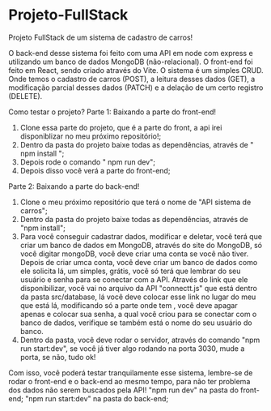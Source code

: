 # Projeto-FullStack
Projeto FullStack de um sistema de cadastro de carros!

O back-end desse sistema foi feito com uma API em node com express e utilizando um banco de dados MongoDB (não-relacional).
O front-end foi feito em React, sendo criado através do Vite.
O sistema é um simples CRUD. Onde temos o cadastro de carros (POST), a leitura desses dados (GET), a modificação parcial desses dados (PATCH) e a delação de um certo registro (DELETE).

Como testar o projeto?
Parte 1: Baixando a parte do front-end!
1. Clone essa parte do projeto, que é a parte do front, a api irei disponiblizar no meu próximo repositório!;
2. Dentro da pasta do projeto baixe todas as dependências, através de " npm install ";
3. Depois rode o comando " npm run dev";
4. Depois disso você verá a parte do front-end;

Parte 2: Baixando a parte do back-end!
1. Clone o meu próximo repositório que terá o nome de "API sistema de carros";
2. Dentro da pasta do projeto baixe todas as dependências, através de "npm install";
3. Para você conseguir cadastrar dados, modificar e deletar, você terá que criar um banco de dados em MongoDB, através do site do MongoDB, só você digitar mongoDB, você deve criar uma conta se você não tiver. Depois de criar umca conta,
   você deve criar um banco de dados como ele solicita lá,
   um simples, grátis, você só terá que lembrar do seu usuário e senha para se conectar com a API. Através do link que ele disponibilizar, você vai no arquivo da API "connectt.js" que está dentro da pasta src/database, lá você deve colocar esse link no lugar
   do meu que está lá,
   modificando só a parte onde tem <password>, você deve apagar apenas <password> e colocar sua senha, a qual você criou para se conectar com o banco de dados, verifique se também está o nome do seu usuário do banco.
4. Dentro da pasta, você deve rodar o servidor, através do comando "npm run start:dev", se você já tiver algo rodando na porta 3030, mude a porta, se não, tudo ok!

Com isso, você poderá testar tranquilamente esse sistema, lembre-se de rodar o front-end e o back-end ao mesmo tempo, para não ter problema dos dados não serem buscados pela API!
"npm run dev" na pasta do front-end;
"npm run start:dev" na pasta do back-end;

